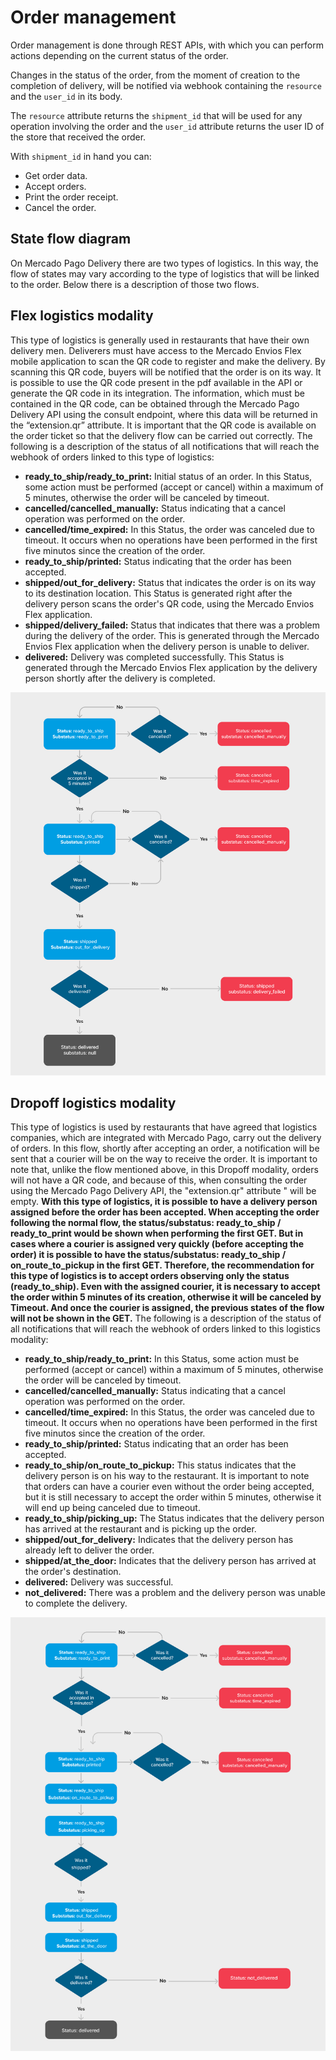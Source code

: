 # Order management

Order management is done through REST APIs, with which you can perform actions depending on the current status of the order.

Changes in the status of the order, from the moment of creation to the completion of delivery, will be notified via webhook containing the `resource` and the `user_id` in its body.

The `resource` attribute returns the `shipment_id` that will be used for any operation involving the order and the `user_id` attribute returns the user ID of the store that received the order.

With `shipment_id` in hand you can:

* Get order data.
* Accept orders.
* Print the order receipt.
* Cancel the order.

## State flow diagram

On Mercado Pago Delivery there are two types of logistics. In this way, the flow of states may vary according to the type of logistics that will be linked to the order. Below there is a description of those two flows.

## Flex logistics modality

This type of logistics is generally used in restaurants that have their own delivery men. Deliverers must have access to the Mercado Envios Flex mobile application to scan the QR code to register and make the delivery. By scanning this QR code, buyers will be notified that the order is on its way. It is possible to use the QR code present in the pdf available in the API or generate the QR code in its integration. The information, which must be contained in the QR code, can be obtained through the Mercado Pago Delivery API using the consult endpoint, where this data will be returned in the “extension.qr” attribute. It is important that the QR code is available on the order ticket so that the delivery flow can be carried out correctly. The following is a description of the status of all notifications that will reach the webhook of orders linked to this type of logistics:

  * **ready_to_ship/ready_to_print:** Initial status of an order. In this Status, some action must be performed (accept or cancel) within a maximum of 5 minutes, otherwise the order will be canceled by timeout.
  * **cancelled/cancelled_manually:** Status indicating that a cancel operation was performed on the order.
  * **cancelled/time_expired:** In this Status, the order was canceled due to timeout. It occurs when no operations have been performed in the first five minutos since the creation of the order.
  * **ready_to_ship/printed:** Status indicating that the order has been accepted.
  * **shipped/out_for_delivery:** Status that indicates the order is on its way to its destination location. This Status is generated right after the delivery person scans the order's QR code, using the Mercado Envios Flex application.
  * **shipped/delivery_failed:** Status that indicates that there was a problem during the delivery of the order. This is generated through the Mercado Envios Flex application when the delivery person is unable to deliver.
  * **delivered:** Delivery was completed successfully. This Status is generated through the Mercado Envios Flex application by the delivery person shortly after the delivery is completed.

![flowchart](/images/mpdelivery/flowchart_delivery_en.png)

## Dropoff logistics modality

This type of logistics is used by restaurants that have agreed that logistics companies, which are integrated with Mercado Pago, carry out the delivery of orders. In this flow, shortly after accepting an order, a notification will be sent that a courier will be on the way to receive the order. It is important to note that, unlike the flow mentioned above, in this Dropoff modality, orders will not have a QR code, and because of this, when consulting the order using the Mercado Pago Delivery API, the "extension.qr" attribute " will be empty. **With this type of logistics, it is possible to have a delivery person assigned before the order has been accepted. When accepting the order following the normal flow, the status/substatus: ready_to_ship / ready_to_print would be shown when performing the first GET. But in cases where a courier is assigned very quickly (before accepting the order) it is possible to have the status/substatus: ready_to_ship / on_route_to_pickup in the first GET. Therefore, the recommendation for this type of logistics is to accept orders observing only the status (ready_to_ship). Even with the assigned courier, it is necessary to accept the order within 5 minutes of its creation, otherwise it will be canceled by Timeout. And once the courier is assigned, the previous states of the flow will not be shown in the GET.** The following is a description of the status of all notifications that will reach the webhook of orders linked to this logistics modality:
  
  * **ready_to_ship/ready_to_print:** In this Status, some action must be performed (accept or cancel) within a maximum of 5 minutes, otherwise the order will be canceled by timeout.
  * **cancelled/cancelled_manually:** Status indicating that a cancel operation was performed on the order.
  * **cancelled/time_expired:** In this Status, the order was canceled due to timeout. It occurs when no operations have been performed in the first five minutos since the creation of the order.
  * **ready_to_ship/printed:** Status indicating that an order has been accepted.
  * **ready_to_ship/on_route_to_pickup:** This status indicates that the delivery person is on his way to the restaurant. It is important to note that orders can have a courier even without the order being accepted, but it is still necessary to accept the order within 5 minutes, otherwise it will end up being canceled due to timeout.
  * **ready_to_ship/picking_up:** The Status indicates that the delivery person has arrived at the restaurant and is picking up the order.
  * **shipped/out_for_delivery:** Indicates that the delivery person has already left to deliver the order.
  * **shipped/at_the_door:** Indicates that the delivery person has arrived at the order's destination.
  * **delivered:** Delivery was successful.
  * **not_delivered:** There was a problem and the delivery person was unable to complete the delivery.

![flowchart](/images/mpdelivery/flowchart-1_delivery_en.png)
